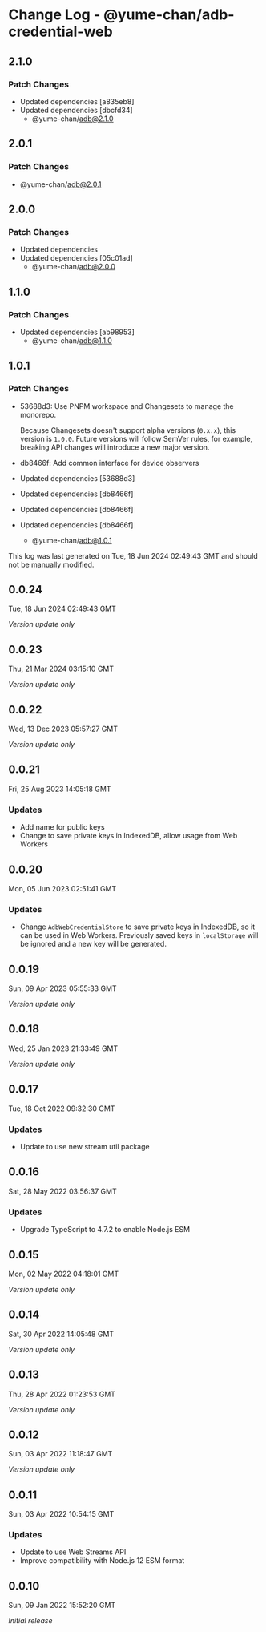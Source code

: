 # Change Log - @yume-chan/adb-credential-web

## 2.1.0

### Patch Changes

- Updated dependencies [a835eb8]
- Updated dependencies [dbcfd34]
    - @yume-chan/adb@2.1.0

## 2.0.1

### Patch Changes

- @yume-chan/adb@2.0.1

## 2.0.0

### Patch Changes

- Updated dependencies
- Updated dependencies [05c01ad]
    - @yume-chan/adb@2.0.0

## 1.1.0

### Patch Changes

- Updated dependencies [ab98953]
    - @yume-chan/adb@1.1.0

## 1.0.1

### Patch Changes

- 53688d3: Use PNPM workspace and Changesets to manage the monorepo.

    Because Changesets doesn't support alpha versions (`0.x.x`), this version is `1.0.0`. Future versions will follow SemVer rules, for example, breaking API changes will introduce a new major version.

- db8466f: Add common interface for device observers
- Updated dependencies [53688d3]
- Updated dependencies [db8466f]
- Updated dependencies [db8466f]
- Updated dependencies [db8466f]
    - @yume-chan/adb@1.0.1

This log was last generated on Tue, 18 Jun 2024 02:49:43 GMT and should not be manually modified.

## 0.0.24

Tue, 18 Jun 2024 02:49:43 GMT

_Version update only_

## 0.0.23

Thu, 21 Mar 2024 03:15:10 GMT

_Version update only_

## 0.0.22

Wed, 13 Dec 2023 05:57:27 GMT

_Version update only_

## 0.0.21

Fri, 25 Aug 2023 14:05:18 GMT

### Updates

- Add name for public keys
- Change to save private keys in IndexedDB, allow usage from Web Workers

## 0.0.20

Mon, 05 Jun 2023 02:51:41 GMT

### Updates

- Change `AdbWebCredentialStore` to save private keys in IndexedDB, so it can be used in Web Workers. Previously saved keys in `localStorage` will be ignored and a new key will be generated.

## 0.0.19

Sun, 09 Apr 2023 05:55:33 GMT

_Version update only_

## 0.0.18

Wed, 25 Jan 2023 21:33:49 GMT

_Version update only_

## 0.0.17

Tue, 18 Oct 2022 09:32:30 GMT

### Updates

- Update to use new stream util package

## 0.0.16

Sat, 28 May 2022 03:56:37 GMT

### Updates

- Upgrade TypeScript to 4.7.2 to enable Node.js ESM

## 0.0.15

Mon, 02 May 2022 04:18:01 GMT

_Version update only_

## 0.0.14

Sat, 30 Apr 2022 14:05:48 GMT

_Version update only_

## 0.0.13

Thu, 28 Apr 2022 01:23:53 GMT

_Version update only_

## 0.0.12

Sun, 03 Apr 2022 11:18:47 GMT

_Version update only_

## 0.0.11

Sun, 03 Apr 2022 10:54:15 GMT

### Updates

- Update to use Web Streams API
- Improve compatibility with Node.js 12 ESM format

## 0.0.10

Sun, 09 Jan 2022 15:52:20 GMT

_Initial release_
